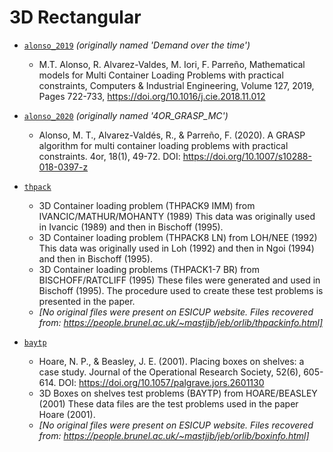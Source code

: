 # 3D Rectangular

- [`alonso_2019`](alonso_2019) *(originally named 'Demand over the time')*
    - M.T. Alonso, R. Alvarez-Valdes, M. Iori, F. Parreño, Mathematical models for Multi Container Loading Problems with practical constraints, Computers & Industrial Engineering, Volume 127, 2019, Pages 722-733, https://doi.org/10.1016/j.cie.2018.11.012

- [`alonso_2020`](alonso_2020) *(originally named '4OR_GRASP_MC')*
    - Alonso, M. T., Alvarez-Valdés, R., & Parreño, F. (2020). A GRASP algorithm for multi container loading problems with practical constraints. 4or, 18(1), 49-72. DOI: https://doi.org/10.1007/s10288-018-0397-z

- [`thpack`](thpack)
    - 3D Container loading problem (THPACK9 IMM) from IVANCIC/MATHUR/MOHANTY (1989) This data was originally used in Ivancic (1989) and then in Bischoff (1995).
    - 3D Container loading problem (THPACK8 LN) from LOH/NEE (1992) This data was originally used in Loh (1992) and then in Ngoi (1994) and then in Bischoff (1995).
    - 3D Container loading problems (THPACK1-7 BR) from BISCHOFF/RATCLIFF (1995) These files were generated and used in Bischoff (1995). The procedure used to create these test problems is presented in the paper.
    - *[No original files were present on ESICUP website. Files recovered from: https://people.brunel.ac.uk/~mastjjb/jeb/orlib/thpackinfo.html]*

- [`baytp`](baytp)
    - Hoare, N. P., & Beasley, J. E. (2001). Placing boxes on shelves: a case study. Journal of the Operational Research Society, 52(6), 605-614. DOI: https://doi.org/10.1057/palgrave.jors.2601130
    - 3D Boxes on shelves test problems (BAYTP) from HOARE/BEASLEY (2001) These data files are the test problems used in the paper Hoare (2001).
    - *[No original files were present on ESICUP website. Files recovered from: https://people.brunel.ac.uk/~mastjjb/jeb/orlib/boxinfo.html]*